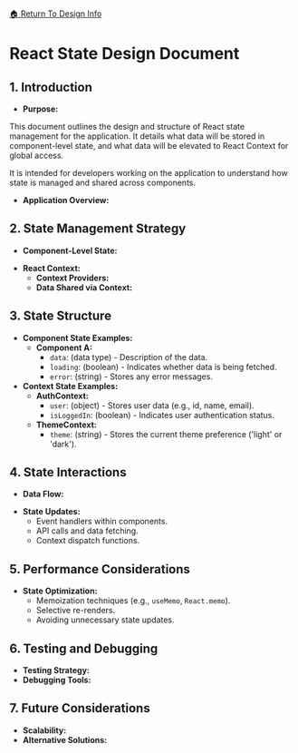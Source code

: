 [ &#127968; Return To Design Info](../design_info.md)

# React State Design Document

## 1. Introduction
* **Purpose:** 
<!-- Briefly explain the purpose of this document and its intended audience. -->
This document outlines the design and structure of React state management for the application. It details what data will be stored in component-level state, and what data will be elevated to React Context for global access.

It is intended for developers working on the application to understand how state is managed and shared across components.
* **Application Overview:** 
<!-- Provide a high-level overview of the application, its core features, and its architecture. -->

## 2. State Management Strategy
* **Component-Level State:** 
<!-- Describe the type of data that will be managed within individual components using `useState` or `useReducer`. Provide examples. -->
* **React Context:** 
    <!-- Explain why React Context is being used and the benefits it provides in this application. -->
    * **Context Providers:** 
    <!-- List and describe the different Context Providers that will be used. -->
    * **Data Shared via Context:**  
    <!-- Detail the specific data points that will be stored within each Context. -->

## 3. State Structure
* **Component State Examples:**
    * **Component A:**
        * `data`: (data type) - Description of the data.
        * `loading`: (boolean) - Indicates whether data is being fetched.
        * `error`: (string) - Stores any error messages.
* **Context State Examples:**
    * **AuthContext:**
        * `user`: (object) - Stores user data (e.g., id, name, email).
        * `isLoggedIn`: (boolean) - Indicates user authentication status.
    * **ThemeContext:**
        * `theme`: (string) - Stores the current theme preference ('light' or 'dark').

## 4. State Interactions
* **Data Flow:** 
<!-- Illustrate the flow of data between components, Context Providers, and external data sources (e.g., APIs). -->
* **State Updates:**  
  <!-- Describe how state updates will be handled, including: -->
    * Event handlers within components.
    * API calls and data fetching.
    * Context dispatch functions.

## 5.  Performance Considerations
* **State Optimization:** 
  <!-- Discuss strategies for optimizing state management to ensure good performance. -->
    * Memoization techniques (e.g., `useMemo`, `React.memo`).
    * Selective re-renders.
    * Avoiding unnecessary state updates.

## 6.  Testing and Debugging
* **Testing Strategy:** 
  <!-- Briefly describe how the state management implementation will be tested. -->
* **Debugging Tools:**  
  <!-- Mention any tools or techniques that will be used for debugging state-related issues (e.g., React DevTools). -->

## 7. Future Considerations
* **Scalability:** 
  <!-- Discuss how the state management design can scale as the application grows. -->
* **Alternative Solutions:** 
  <!-- Briefly mention any alternative state management solutions that were considered (e.g., Redux, Zustand) and why they were not chosen. -->
